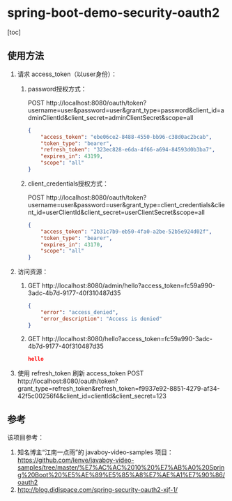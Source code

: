 # spring-boot-demo-security-oauth2

[toc]

## 使用方法

1. 请求 access_token（以user身份）：
   
   1. password授权方式：
   
      POST http://localhost:8080/oauth/token?username=user&password=user&grant_type=password&client_id=adminClientId&client_secret=adminClientSecret&scope=all
   
      ```json
      {
          "access_token": "ebe06ce2-8488-4550-bb96-c38d0ac2bcab",
          "token_type": "bearer",
          "refresh_token": "323ec828-e6da-4f66-a694-84593d0b3ba7",
          "expires_in": 43199,
          "scope": "all"
      }
      ```
   
      
   
   2. client_credentials授权方式：
   
      POST http://localhost:8080/oauth/token?username=user&password=user&grant_type=client_credentials&client_id=userClientId&client_secret=userClientSecret&scope=all
   
      ```json
      {
          "access_token": "2b31c7b9-eb50-4fa0-a2be-52b5e924d02f",
          "token_type": "bearer",
          "expires_in": 43170,
          "scope": "all"
      }
      ```
   
      
   
2. 访问资源：

   1. GET http://localhost:8080/admin/hello?access_token=fc59a990-3adc-4b7d-9177-40f310487d35

      ```json
      {
          "error": "access_denied",
          "error_description": "Access is denied"
      }
      ```

      

   2. GET http://localhost:8080/hello?access_token=fc59a990-3adc-4b7d-9177-40f310487d35

      ```json
      hello
      ```

   

3. 使用 refresh_token 刷新 access_token
   POST http://localhost:8080/oauth/token?grant_type=refresh_token&refresh_token=f9937e92-8851-4279-af34-42f5c00256f4&client_id=clientId&client_secret=123

## 参考

该项目参考：

1. 知名博主“江南一点雨”的 javaboy-video-samples 项目：https://github.com/lenve/javaboy-video-samples/tree/master/%E7%AC%AC%2010%20%E7%AB%A0%20Spring%20Boot%20%E5%AE%89%E5%85%A8%E7%AE%A1%E7%90%86/oauth2
2. http://blog.didispace.com/spring-security-oauth2-xjf-1/


